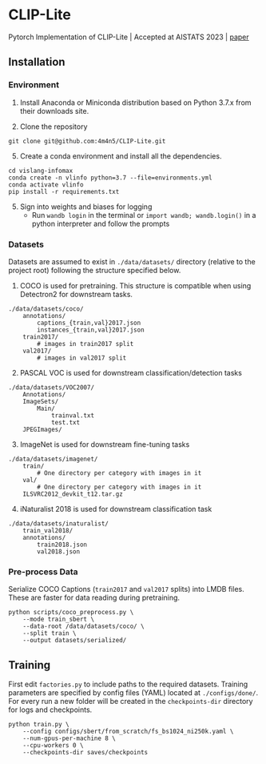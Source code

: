 # CLIP-Lite
Pytorch Implementation of CLIP-Lite | Accepted at AISTATS 2023 | [paper](https://arxiv.org/abs/2112.07133#)

## Installation
### Environment
1. Install Anaconda or Miniconda distribution based on Python 3.7.x from their downloads site.

4. Clone the repository
```
git clone git@github.com:4m4n5/CLIP-Lite.git
```
    
5. Create a conda environment and install all the dependencies.
```
cd vislang-infomax
conda create -n vlinfo python=3.7 --file=environments.yml
conda activate vlinfo
pip install -r requirements.txt
```

5. Sign into weights and biases for logging
    - Run `wandb login` in the terminal or `import wandb; wandb.login()` in a python interpreter and follow the prompts
    
    
### Datasets
Datasets are assumed to exist in `./data/datasets/` directory (relative to the project root) following the structure specified below. 
1. COCO is used for pretraining. This structure is compatible when using Detectron2 for downstream tasks.
```
./data/datasets/coco/
    annotations/
        captions_{train,val}2017.json
        instances_{train,val}2017.json
    train2017/
        # images in train2017 split
    val2017/
        # images in val2017 split
```

2. PASCAL VOC is used for downstream classification/detection tasks
```
./data/datasets/VOC2007/
    Annotations/
    ImageSets/
        Main/
            trainval.txt
            test.txt
    JPEGImages/
```

3. ImageNet is used for downstream fine-tuning tasks
```
./data/datasets/imagenet/
    train/
        # One directory per category with images in it
    val/
        # One directory per category with images in it
    ILSVRC2012_devkit_t12.tar.gz
```

4. iNaturalist 2018 is used for downstream classification task
```
./data/datasets/inaturalist/
    train_val2018/
    annotations/
        train2018.json
        val2018.json
```

### Pre-process Data
Serialize COCO Captions (`train2017` and `val2017` splits) into LMDB files. These are faster for data reading during pretraining.
```
python scripts/coco_preprocess.py \
    --mode train_sbert \
    --data-root /data/datasets/coco/ \
    --split train \
    --output datasets/serialized/
```

## Training
First edit `factories.py` to include paths to the required datasets. Training parameters are specified by config files (YAML) located at `./configs/done/`.
For every run a new folder will be created in the `checkpoints-dir` directory for logs and checkpoints.
```
python train.py \
    --config configs/sbert/from_scratch/fs_bs1024_ni250k.yaml \
    --num-gpus-per-machine 8 \
    --cpu-workers 0 \
    --checkpoints-dir saves/checkpoints
```
